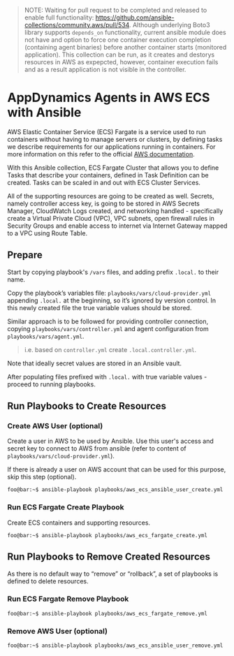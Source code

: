 > NOTE: Waiting for pull request to be completed and released to enable full functionality: https://github.com/ansible-collections/community.aws/pull/534. Although underlying Boto3 library supports `depends_on` functionality, current ansible module does not have and option to force one container execution completion (containing agent binaries) before another container starts (monitored application). This collection can be run, as it creates and destorys resources in AWS as expepcted, however, container execution fails and as a result application is not visible in the controller.

# AppDynamics Agents in AWS ECS with Ansible

AWS Elastic Container Service (ECS) Fargate is a service used to run containers without having to manage servers or clusters, by defining tasks we describe requirements for our applications running in containers. For more information on this refer to the official [AWS documentation](https://aws.amazon.com/ecs/).

With this Ansible collection, ECS Fargate Cluster that allows you to define Tasks that describe your containers, defined in Task Definition can be created. Tasks can be scaled in and out with ECS Cluster Services. 

All of the supporting resources are going to be created as well. Secrets, namely controller access key, is going to be stored in AWS Secrets Manager, CloudWatch Logs created, and networking handled - specifically create a Virtual Private Cloud (VPC), VPC subnets, open firewall rules in Security Groups and enable access to internet via Internet Gateway mapped to a VPC using Route Table.


## Prepare

Start by copying playbook's `/vars` files, and adding prefix `.local.` to their name. 

Copy the playbook’s variables file: `playbooks/vars/cloud-provider.yml` appending `.local.` at the beginning, so it’s ignored by version control. In this newly created file the true variable values should be stored.

Similar approach is to be followed for providing controller connection, copying `playbooks/vars/controller.yml` and agent configuration from `playbooks/vars/agent.yml`.

> i.e. based on `controller.yml` create `.local.controller.yml`.

Note that ideally secret values are stored in an Ansible vault.

After populating files prefixed with `.local.` with true variable values - proceed to running playbooks.

## Run Playbooks to Create Resources

### Create AWS User (optional)

Create a user in AWS to be used by Ansible. Use this user's access and secret key to connect to AWS from ansible (refer to content of `playbooks/vars/cloud-provider.yml`). 

If there is already a user on AWS account that can be used for this purpose, skip this step (optional).

```console
foo@bar:~$ ansible-playbook playbooks/aws_ecs_ansible_user_create.yml
```

### Run ECS Fargate Create Playbook

Create ECS containers and supporting resources.
```console
foo@bar:~$ ansible-playbook playbooks/aws_ecs_fargate_create.yml
```

## Run Playbooks to Remove Created Resources

As there is no default way to “remove” or “rollback”, a set of playbooks is defined to delete resources.

### Run ECS Fargate Remove Playbook

```console
foo@bar:~$ ansible-playbook playbooks/aws_ecs_fargate_remove.yml
```

### Remove AWS User (optional)

```console
foo@bar:~$ ansible-playbook playbooks/aws_ecs_ansible_user_remove.yml
```


